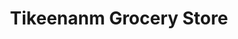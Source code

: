 ---
title: "Tikeenanm Grocery Store"
url: /springfield/tikeenanm-grocery-store/
shop: supermarket
---
